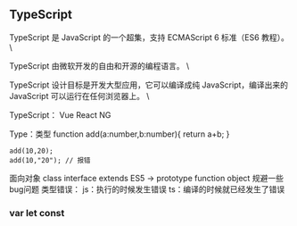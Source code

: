 ## TypeScript
TypeScript 是 JavaScript 的一个超集，支持 ECMAScript 6 标准（ES6 教程）。 \
 
TypeScript 由微软开发的自由和开源的编程语言。 \

TypeScript 设计目标是开发大型应用，它可以编译成纯 JavaScript，编译出来的 JavaScript 可以运行在任何浏览器上。 \

TypeScript：
    Vue  React  NG

Type：类型
    function add(a:number,b:number){
        return a+b;
    }

    add(10,20);
    add(10,"20"); // 报错
面向对象
    class interface extends
    ES5 -> prototype function object
规避一些bug问题
    类型错误：
        js：执行的时候发生错误
        ts：编译的时候就已经发生了错误

### var let const